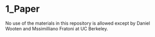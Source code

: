 # 1_Paper
No use of the materials in this repository is allowed except by Daniel Wooten
and Mssimilliano Fratoni at UC Berkeley.
